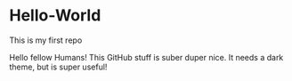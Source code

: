 # Hello-World
This is my first repo

Hello fellow Humans!
This GitHub stuff is suber duper nice. It needs a dark theme, but is super useful!
